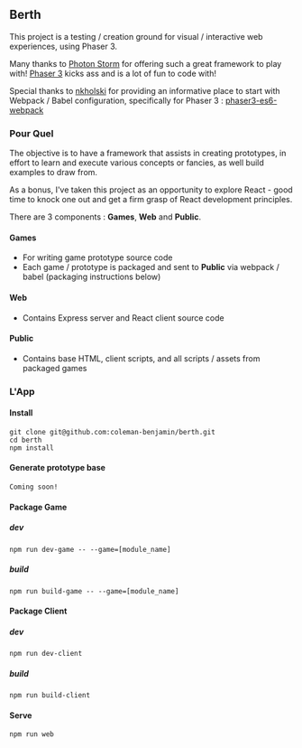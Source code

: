 ## Berth

This project is a testing / creation ground for visual / interactive web experiences, using Phaser 3.

Many thanks to [Photon Storm](https://github.com/photonstorm) for offering such a great framework to play with! [Phaser 3](https://github.com/photonstorm/phaser) kicks ass and is a lot of fun to code with!

Special thanks to [nkholski](https://github.com/nkholski/phaser3-es6-webpack) for providing an informative place to start with Webpack / Babel configuration, specifically for Phaser 3 : [phaser3-es6-webpack](https://github.com/nkholski/phaser3-es6-webpack)

### Pour Quel

The objective is to have a framework that assists in creating prototypes, in effort to learn and execute various concepts or fancies, as well build examples to draw from.

As a bonus, I've taken this project as an opportunity to explore React - good time to knock one out and get a firm grasp of React development principles.

There are 3 components : **Games**, **Web** and **Public**.

#### Games
- For writing game prototype source code
- Each game / prototype is packaged and sent to **Public** via webpack / babel (packaging instructions below)

#### Web
- Contains Express server and React client source code

#### Public
- Contains base HTML, client scripts, and all scripts / assets from packaged games

### L'App

#### Install
```
git clone git@github.com:coleman-benjamin/berth.git
cd berth
npm install
```

#### Generate prototype base
```
Coming soon!
```

#### Package Game
##### dev
```
npm run dev-game -- --game=[module_name]
```
##### build
```
npm run build-game -- --game=[module_name]
```

#### Package Client
##### dev
```
npm run dev-client
```
##### build
```
npm run build-client
```

#### Serve
```
npm run web
```
